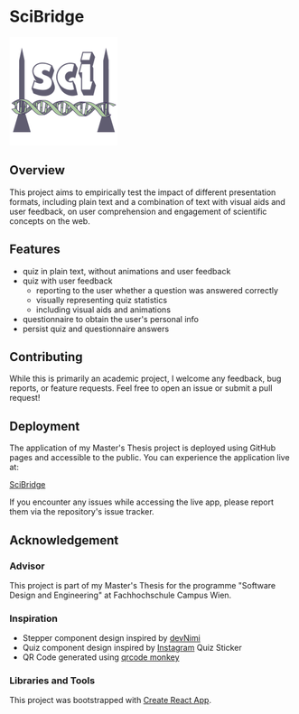 # SciBridge

![SciBridge Logo](public/logo192.png)

## Overview

This project aims to empirically test the impact of different presentation formats, including plain text and a combination of text with visual aids and user feedback, on user comprehension and engagement of scientific concepts on the web.

## Features

- quiz in plain text, without animations and user feedback
- quiz with user feedback
  - reporting to the user whether a question was answered correctly
  - visually representing quiz statistics
  - including visual aids and animations
- questionnaire to obtain the user's personal info
- persist quiz and questionnaire answers

## Contributing

While this is primarily an academic project, I welcome any feedback, bug reports, or feature requests. Feel free to open an issue or submit a pull request!

## Deployment

The application of my Master's Thesis project is deployed using GitHub pages and accessible to the public. You can experience the application live at:

[SciBridge](https://lisamariepleyer.github.io/SciBridge_WebApp/)

If you encounter any issues while accessing the live app, please report them via the repository's issue tracker.

## Acknowledgement

### Advisor
This project is part of my Master's Thesis for the programme "Software Design and Engineering" at Fachhochschule Campus Wien.

### Inspiration
- Stepper component design inspired by [devNimi](https://github.com/devNimi/stepper-component)
- Quiz component design inspired by [Instagram](https://www.instagram.com) Quiz Sticker
- QR Code generated using [qrcode monkey](https://www.qrcode-monkey.com/de/)

### Libraries and Tools

This project was bootstrapped with [Create React App](https://github.com/facebook/create-react-app).
